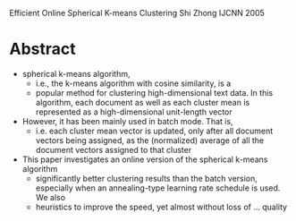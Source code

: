 Efficient Online Spherical K-means Clustering
Shi Zhong
IJCNN 2005

# Abstract

* spherical k-means algorithm,
  * i.e., the k-means algorithm with cosine similarity, is a
  * popular method for clustering high-dimensional text data.  In this
    algorithm, each document as well as each cluster mean is represented as a
    high-dimensional unit-length vector
* However, it has been mainly used in batch mode. That is,
  * i.e. each cluster mean vector is updated, only after all document vectors
    being assigned, as the (normalized) average of all the document vectors
    assigned to that cluster
* This paper investigates an online version of the spherical k-means algorithm
  * significantly better clustering results than the batch version,
    especially when an annealing-type learning rate schedule is used. We also
  * heuristics to improve the speed, yet almost without loss of ...  quality
